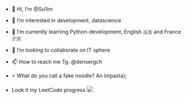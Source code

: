 
- 👋 Hi, I’m @Su1im
- 👀 I’m interested in development, datascience
- 🌱 I’m currently learning Python-development, English 🇬🇧 and France🇫🇷
- 💞️ I’m looking to collaborate on IT sphere
- 📫 How to reach me Tg: @densergch
- ⚡ What do you call a fake noodle? An impasta);

- Look it my LeetCode progress
![](https://leetcard.jacoblin.cool/Su1im?border=0&radius=20)
<!---
Su1im/Su1im is a ✨ special ✨ repository because its `README.md` (this file) appears on your GitHub profile.
You can click the Preview link to take a look at your changes.
--->
